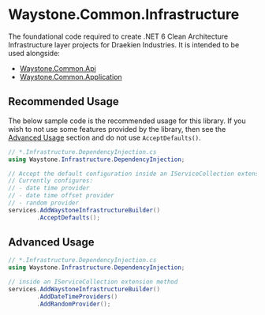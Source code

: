 ﻿# Waystone.Common.Infrastructure

The foundational code required to create .NET 6 Clean Architecture Infrastructure layer projects for Draekien
Industries.
It is intended to be used alongside:

- [Waystone.Common.Api](https://www.nuget.org/packages/Waystone.Common.Api)
- [Waystone.Common.Application](https://www.nuget.org/packages/Waystone.Common.Application)

## Recommended Usage

The below sample code is the recommended usage for this library. If you wish to
not use some features provided by the library, then see the [Advanced Usage](#advanced-usage)
section and do not use `AcceptDefaults()`.

```csharp
// *.Infrastructure.DependencyInjection.cs
using Waystone.Infrastructure.DependencyInjection;

// Accept the default configuration inside an IServiceCollection extension method
// Currently configures:
// - date time provider
// - date time offset provider
// - random provider
services.AddWaystoneInfrastructureBuilder()
        .AcceptDefaults();
```

## Advanced Usage

```csharp
// *.Infrastructure.DependencyInjection.cs
using Waystone.Infrastructure.DependencyInjection;

// inside an IServiceCollection extension method
services.AddWaystoneInfrastructureBuilder()
        .AddDateTimeProviders()
        .AddRandomProvider();
```
